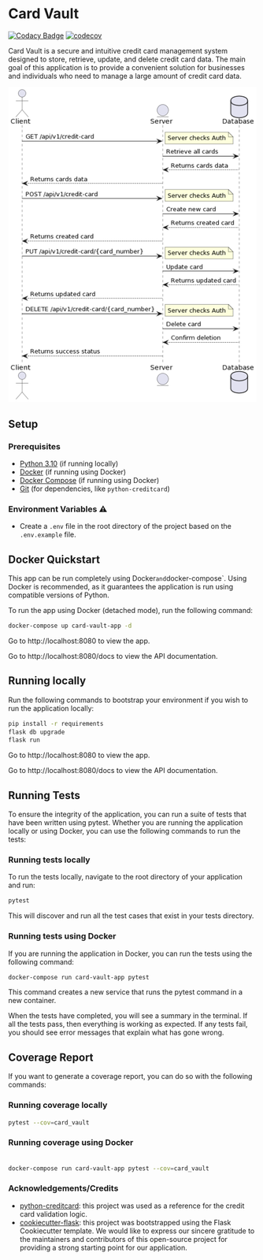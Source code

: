 # Card Vault
[![Codacy Badge](https://app.codacy.com/project/badge/Grade/1f9ab31391c645dcae0f1641c2175a72)](https://app.codacy.com/gh/leonardomarcao/credit_card/dashboard?utm_source=gh&utm_medium=referral&utm_content=&utm_campaign=Badge_grade)
[![codecov](https://codecov.io/gh/leonardomarcao/credit_card/branch/main/graph/badge.svg?token=bd506f00-1782-48b2-822a-72d834dda845)](https://codecov.io/gh/leonardomarcao/credit_card)


Card Vault is a secure and intuitive credit card management system designed to store, retrieve, update, and delete credit card data. The main goal of this application is to provide a convenient solution for businesses and individuals who need to manage a large amount of credit card data.

<p align="center">
  <img src="assets/img.png" alt="Sequence Diagram">
</p>

## Setup

### Prerequisites

  - [Python 3.10](https://www.python.org/downloads/release/python-3100/) (if running locally)
  - [Docker](https://docs.docker.com/get-docker/) (if running using Docker)
  - [Docker Compose](https://docs.docker.com/compose/install/) (if running using Docker)
  - [Git](https://git-scm.com/downloads) (for dependencies, like `python-creditcard`)

### Environment Variables ⚠️

  - Create a `.env` file in the root directory of the project based on the `.env.example` file.

## Docker Quickstart

This app can be run completely using Docker` and `docker-compose`. Using Docker is recommended, as it guarantees the application is run using compatible versions of Python.

To run the app using Docker (detached mode), run the following command:

```bash
docker-compose up card-vault-app -d
```



Go to http://localhost:8080 to view the app.

Go to http://localhost:8080/docs to view the API documentation.

## Running locally

Run the following commands to bootstrap your environment if you wish to run the application locally:

```bash
pip install -r requirements
flask db upgrade
flask run
```

Go to http://localhost:8080 to view the app.

Go to http://localhost:8080/docs to view the API documentation.

## Running Tests

To ensure the integrity of the application, you can run a suite of tests that have been written using pytest. Whether you are running the application locally or using Docker, you can use the following commands to run the tests:

### Running tests locally

To run the tests locally, navigate to the root directory of your application and run:

```bash
pytest
```

This will discover and run all the test cases that exist in your tests directory.

### Running tests using Docker

If you are running the application in Docker, you can run the tests using the following command:


```bash
docker-compose run card-vault-app pytest
```

This command creates a new service that runs the pytest command in a new container.

When the tests have completed, you will see a summary in the terminal. If all the tests pass, then everything is working as expected. If any tests fail, you should see error messages that explain what has gone wrong.

## Coverage Report

If you want to generate a coverage report, you can do so with the following commands:

### Running coverage locally

```bash
pytest --cov=card_vault
```

### Running coverage using Docker

```bash

docker-compose run card-vault-app pytest --cov=card_vault
```


### Acknowledgements/Credits

  - [python-creditcard](https://github.com/MaisTodos/python-creditcard): this project was used as a reference for the credit card validation logic.
  - [cookiecutter-flask](https://github.com/cookiecutter-flask/cookiecutter-flask): this project was bootstrapped using the Flask Cookiecutter template. We would like to express our sincere gratitude to the maintainers and contributors of this open-source project for providing a strong starting point for our application.
